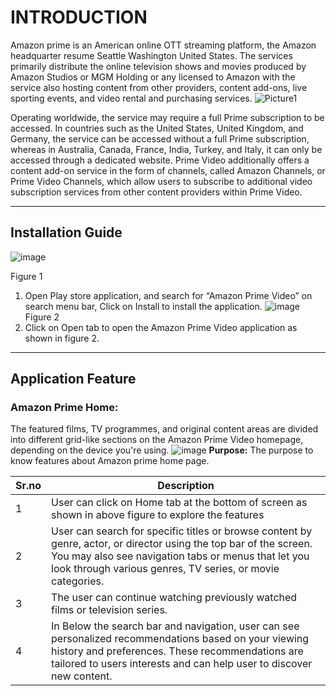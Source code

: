 # INTRODUCTION #
Amazon prime is an American online OTT streaming platform, the Amazon headquarter resume Seattle Washington United States. The services primarily distribute the online television shows and movies produced by Amazon Studios or MGM Holding or any licensed to Amazon with the service also hosting content from other providers, content add-ons, live sporting events, and video rental and purchasing services.
                                               ![Picture1](https://github.com/NDevidas/user.md/assets/135496877/0e664aac-80dc-4b72-8e29-83076b1d2e42)
                                               
Operating worldwide, the service may require a full Prime subscription to be accessed. In countries such as the United States, United Kingdom, and Germany, the service can be accessed without a full Prime subscription, whereas in Australia, Canada, France, India, Turkey, and Italy, it can only be accessed through a dedicated website. Prime Video additionally offers a content add-on service in the form of channels, called Amazon Channels, or Prime Video Channels, which allow users to subscribe to additional video subscription services from other content providers within Prime Video.
__________________________________________________________________________________________________________________________________________________________________________________________________
## 	Installation Guide
 ![image](https://github.com/NDevidas/user.md/assets/135496877/c55fc226-80fd-425f-8636-c5d54ac46a48)

Figure 1
1.	Open Play store application, and search for “Amazon Prime Video” on search menu bar, Click on Install to install the application.
 ![image](https://github.com/NDevidas/user.md/assets/135496877/27d6f92d-97fc-4707-84aa-b44cd1f710fd)
Figure 2
2.	Click on Open tab to open the Amazon Prime Video application as shown in figure 2.
______________________________________________________________________________________________________________________________________________________________________________________________________

## Application Feature
### Amazon Prime Home: 
The featured films, TV programmes, and original content areas are divided into different grid-like sections on the Amazon Prime Video homepage, depending on the device you're using.
![image](https://github.com/NDevidas/user.md/assets/135496877/3060a32e-0adb-46c5-8590-277526ffa6ca)
**Purpose:** The purpose to know features about Amazon prime home page.

| Sr.no | Description |
| ----------- | ----------- |
| 1 | User can click on Home tab at the bottom of screen as shown in above figure to explore the features |
| 2 | User can search for specific titles or browse content by genre, actor, or director using the top bar of the screen. You may also see navigation tabs or menus that let you look through various genres, TV series, or movie categories. |
| 3 | The user can continue watching previously watched films or television series. |
| 4 | In Below the search bar and navigation, user can see personalized recommendations based on your viewing history and preferences. These recommendations are tailored to users interests and can help user to discover new content. |
